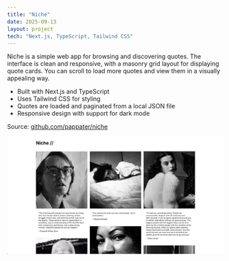 ```yaml
---
title: "Niche"
date: 2025-09-13
layout: project
tech: "Next.js, TypeScript, Tailwind CSS"
---
```


Niche is a simple web app for browsing and discovering quotes. The interface is clean and responsive, with a masonry grid layout for displaying quote cards. You can scroll to load more quotes and view them in a visually appealing way.

- Built with Next.js and TypeScript
- Uses Tailwind CSS for styling
- Quotes are loaded and paginated from a local JSON file
- Responsive design with support for dark mode

Source: [github.com/pappater/niche](https://github.com/pappater/niche)

![Niche Quotes Screenshot](../assets/images/niche-screenshot.png)
